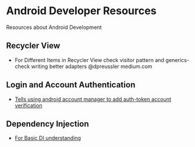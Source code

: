 # Android Developer Resources
Resources about Android Development

## Recycler View
* For Different Items in Recycler View check visitor pattern and generics- check writing better adapters @dpreussler medium.com

## Login and Account Authentication
* [Tells using android account manager to add auth-token account verification](http://www.pilanites.com/android-account-manager/)

## Dependency Injection
* [For Basic DI understanding](http://ganeshtiwaridotcomdotnp.blogspot.in/2011/05/understanding-dependency-injection-and.html)
